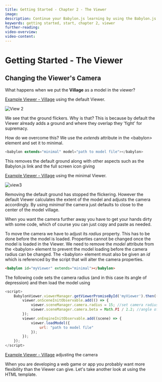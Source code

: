 ```yaml
---
title: Getting Started - Chapter 2 - The Viewer
image:
description: Continue your Babylon.js learning by using the Babylon.js viewer to view a model.
keywords: getting started, start, chapter 2, viewer
further-reading:
video-overview:
video-content:
---
```


# Getting Started - The Viewer

## Changing the Viewer's Camera

What happens when we put the **Village** as a model in the viewer?

[Example Viewer - Village](/webpages/page2.html) using the default Viewer.

![View 2](/img/getstarted/view2.png)

We see that the ground flickers. Why is that? This is because by default the Viewer already adds a ground and where they overlap they 'fight' for supremacy.

How do we overcome this? We use the _extends_ attribute in the &lt;babylon&gt; element and set it to minimal.

```javascript
<babylon extends="minimal" model="path to model file"></babylon>
```

This removes the default ground along with other aspects such as the Babylon.js link and the full screen icon giving

[Example Viewer - Village](/webpages/page3.html) using the minimal Viewer.

![view3](/img/getstarted/view3.png)

Removing the default ground has stopped the flickering. However the default Viewer calculates the extent of the model and adjusts the camera accordingly. By using _minimal_ the camera just defaults to close to the center of the model village.

When you want the camera further away you have to get your hands dirty with some code, which of course you can just copy and paste as needed.

To move the camera we have to adjust its _radius_ property. This has to be done before the model is loaded. Properties cannot be changed once the model is loaded in the Viewer. We need to remove the _model_ attribute from the &lt;babylon&gt; element to prevent the model loading before the camera radius can be changed. The &lt;babylon&gt; element must also be given an _id_ which is referenced by the script that will alter the camera properties.

```html
<babylon id="myViewer" extends="minimal"></babylon>
```

The following code sets the camera radius (and in this case its angle of depression) and then load the model using

```javascript
<script>
    BabylonViewer.viewerManager.getViewerPromiseById('myViewer').then((viewer) => {
        viewer.onSceneInitObservable.add(() => {
            viewer.sceneManager.camera.radius = 15; //set camera radius
            viewer.sceneManager.camera.beta = Math.PI / 2.2; //angle of depression
        });
        viewer.onEngineInitObservable.add((scene) => {
            viewer.loadModel({
                url: "path to model file"
            });
        });
    });
</script>
```

[Example Viewer - Village](/webpages/page4.html) adjusting the camera

When you are developing a web game or app you probably want more flexibility than the Viewer can give. Let's take another look at using the HTML template.
